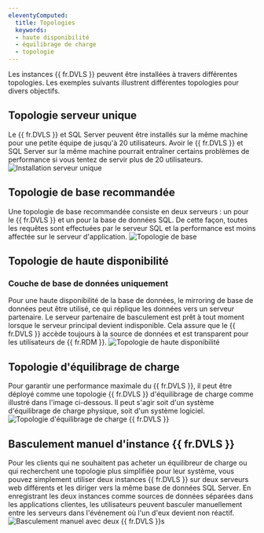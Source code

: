 ```yaml
---
eleventyComputed:
  title: Topologies
  keywords:
  - haute disponibilité
  - équilibrage de charge
  - topologie
---
```

Les instances {{ fr.DVLS }} peuvent être installées à travers différentes topologies. Les exemples suivants illustrent différentes topologies pour divers objectifs.

## Topologie serveur unique

Le {{ fr.DVLS }} et SQL Server peuvent être installés sur la même machine pour une petite équipe de jusqu'à 20 utilisateurs. Avoir le {{ fr.DVLS }} et SQL Server sur la même machine pourrait entraîner certains problèmes de performance si vous tentez de servir plus de 20 utilisateurs.
![Installation serveur unique](https://cdnweb.devolutions.net/docs/docs_en_server_RecommendedTopology-1.png)

## Topologie de base recommandée

Une topologie de base recommandée consiste en deux serveurs : un pour le {{ fr.DVLS }} et un pour la base de données SQL. De cette façon, toutes les requêtes sont effectuées par le serveur SQL et la performance est moins affectée sur le serveur d'application.
![Topologie de base](https://cdnweb.devolutions.net/docs/docs_en_server_RecommendedTopology-2.png)

## Topologie de haute disponibilité

### Couche de base de données uniquement

Pour une haute disponibilité de la base de données, le mirroring de base de données peut être utilisé, ce qui réplique les données vers un serveur partenaire. Le serveur partenaire de basculement est prêt à tout moment lorsque le serveur principal devient indisponible. Cela assure que le {{ fr.DVLS }} accède toujours à la source de données et est transparent pour les utilisateurs de {{ fr.RDM }}.
![Topologie de haute disponibilité](https://cdnweb.devolutions.net/docs/docs_en_server_RecommendedTopology-3.png)

## Topologie d'équilibrage de charge

Pour garantir une performance maximale du {{ fr.DVLS }}, il peut être déployé comme une topologie {{ fr.DVLS }} d'équilibrage de charge comme illustré dans l'image ci-dessous. Il peut s'agir soit d'un système d'équilibrage de charge physique, soit d'un système logiciel.
![Topologie d'équilibrage de charge {{ fr.DVLS }}](https://cdnweb.devolutions.net/docs/docs_en_server_RecommendedTopology-4.png)

## Basculement manuel d'instance {{ fr.DVLS }}

Pour les clients qui ne souhaitent pas acheter un équilibreur de charge ou qui recherchent une topologie plus simplifiée pour leur système, vous pouvez simplement utiliser deux instances {{ fr.DVLS }} sur deux serveurs web différents et les diriger vers la même base de données SQL Server. En enregistrant les deux instances comme sources de données séparées dans les applications clientes, les utilisateurs peuvent basculer manuellement entre les serveurs dans l'événement où l'un d'eux devient non réactif.
![Basculement manuel avec deux {{ fr.DVLS }}s](https://cdnweb.devolutions.net/docs/docs_en_server_RecommendedTopology-5.png)
